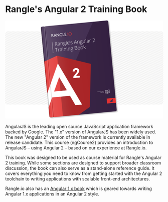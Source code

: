 # Rangle's Angular 2 Training Book

![ngcourse2](./img/cover.png "Rangle's Angular 2 Training Book")

AngularJS is the leading open source JavaScript application framework backed by Google. The "1.x" version of AngularJS has been widely used. The new "Angular 2" version of the framework is currently available in release candidate. This course (ngCourse2) provides an introduction to AngularJS – using Angular 2 – based on our experience at Rangle.io.

This book was designed to be used as course material for Rangle's Angular 2 training.  While some sections are designed to support broader classroom discussion, the book can also serve as a stand-alone reference guide.  It covers everything you need to know from getting started with the Angular 2 toolchain to writing applications with scalable front-end architectures.

Rangle.io also has an [Angular 1.x book](http://ngcourse-1.rangle.io "Rangle.io's Angular 1.x Training Material")
which is geared towards writing Angular 1.x applications in an Angular 2 style.
